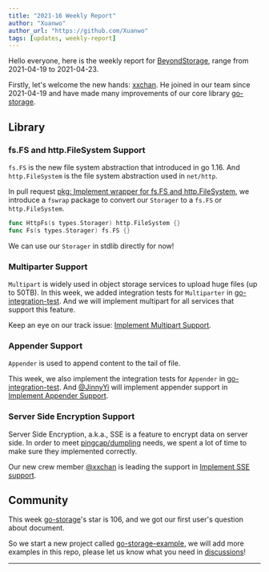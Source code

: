 ```yaml
---
title: "2021-16 Weekly Report"
author: "Xuanwo"
author_url: "https://github.com/Xuanwo"
tags: [updates, weekly-report]
---
```


Hello everyone, here is the weekly report for [BeyondStorage](https://beyondstorage.io), range from 2021-04-19 to 2021-04-23.

Firstly, let's welcome the new hands: [xxchan](https://github.com/xxchan/). He joined in our team since 2021-04-19 and have made many improvements of our core library [go-storage].

<!--truncate-->

## Library

### fs.FS and http.FileSystem Support

`fs.FS` is the new file system abstraction that introduced in go 1.16. And `http.FileSystem` is the file system abstraction used in `net/http`.

In pull request [pkg: Implement wrapper for fs.FS and http.FileSystem](https://github.com/beyondstorage/go-storage/pull/538), we introduce a `fswrap` package to convert our `Storager` to a `fs.FS` or `http.FileSystem`.

```go
func HttpFs(s types.Storager) http.FileSystem {}
func Fs(s types.Storager) fs.FS {}
```

We can use our `Storager` in stdlib directly for now!

### Multiparter Support

`Multipart` is widely used in object storage services to upload huge files (up to 50TB). In this week, we added integration tests for `Multiparter` in [go-integration-test]. And we will implement multipart for all services that support this feature.

Keep an eye on our track issue: [Implement Multipart Support](https://github.com/beyondstorage/go-storage/issues/522).

### Appender Support

`Appender` is used to append content to the tail of file.

This week, we also implement the integration tests for `Appender` in [go-integration-test]. And [@JinnyYi](https://github.com/JinnyYi) will implement appender support in [Implement Appender Support](https://github.com/beyondstorage/go-storage/issues/529).

### Server Side Encryption Support

Server Side Encryption, a.k.a., SSE is a feature to encrypt data on server side. In order to meet [pingcap/dumpling](https://github.com/pingcap/dumpling) needs, we spent a lot of time to make sure they implemented correctly.

Our new crew member [@xxchan](https://github.com/xxchan) is leading the support in [Implement SSE support](https://github.com/beyondstorage/go-storage/issues/523).

## Community

This week [go-storage]'s star is 106, and we got our first user's question about document. 

So we start a new project called [go-storage-example](https://github.com/beyondstorage/go-storage-example), we will add more examples in this repo, please let us know what you need in [discussions](https://forum.beyondstorage.io/t/welcome-to-discourse/7)!

---

[go-storage]: https://github.com/beyondstorage/go-storage
[go-integration-test]: https://github.com/beyondstorage/go-integration-test
